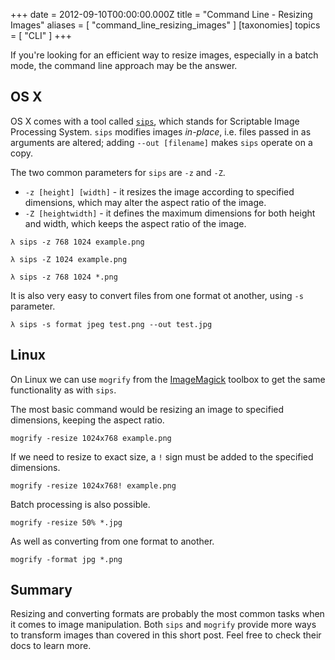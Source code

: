 
+++
date = 2012-09-10T00:00:00.000Z
title = "Command Line - Resizing Images"
aliases = [
  "command_line_resizing_images"
]
[taxonomies]
topics = [ "CLI" ]
+++

If you're looking for an efficient way to resize images, especially
in a batch mode, the command line approach may be the answer.

OS X
----

OS X comes with a tool called [`sips`][1], which stands for Scriptable Image
Processing System. `sips` modifies images *in-place*, i.e. files passed in as
arguments are altered; adding `--out [filename]` makes `sips` operate on a copy.

The two common parameters for `sips` are `-z` and `-Z`.

* `-z [height] [width]` - it resizes the image according to specified dimensions,
which may alter the aspect ratio of the image.
* `-Z [heightwidth]` - it defines the maximum dimensions for both height and
width, which keeps the aspect ratio of the image.

```
λ sips -z 768 1024 example.png
```

```
λ sips -Z 1024 example.png
```

```
λ sips -z 768 1024 *.png
```

It is also very easy to convert files from one format ot another, using `-s`
parameter.

```
λ sips -s format jpeg test.png --out test.jpg
```


Linux
-----

On Linux we can use `mogrify` from the [ImageMagick][2] toolbox to get the same
functionality as with `sips`.

The most basic command would be resizing an image to specified dimensions,
keeping the aspect ratio.

```
mogrify -resize 1024x768 example.png
```

If we need to resize to exact size, a `!` sign must be added to the specified
dimensions.

```
mogrify -resize 1024x768! example.png
```

Batch processing is also possible.

```
mogrify -resize 50% *.jpg
```

As well as converting from one format to another.

```
mogrify -format jpg *.png
```


Summary
-------

Resizing and converting formats are probably the most common tasks when it comes
to image manipulation.  Both `sips` and `mogrify` provide more ways to transform
images than covered in this short post. Feel free to check their docs to learn
more.

[1]: https://developer.apple.com/library/mac/#documentation/Darwin/Reference/ManPages/man1/sips.1.html
[2]: http://www.imagemagick.org/
